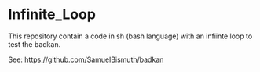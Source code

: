 # Infinite_Loop
This repository contain a code in sh (bash language) with an infiinte loop to test the badkan.

See: https://github.com/SamuelBismuth/badkan
 

